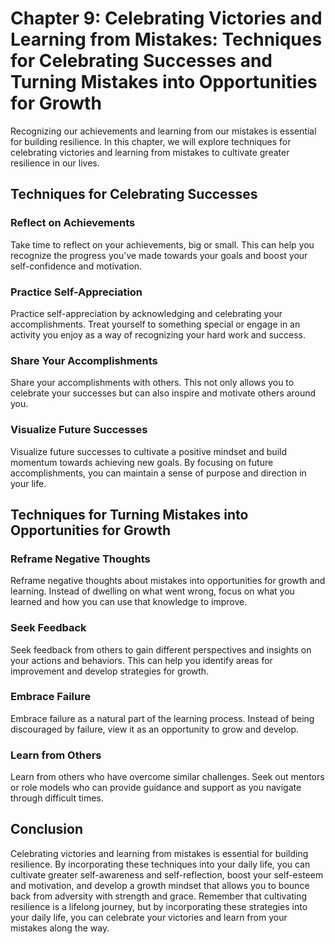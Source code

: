Chapter 9: Celebrating Victories and Learning from Mistakes: Techniques for Celebrating Successes and Turning Mistakes into Opportunities for Growth
====================================================================================================================================================

Recognizing our achievements and learning from our mistakes is essential for building resilience. In this chapter, we will explore techniques for celebrating victories and learning from mistakes to cultivate greater resilience in our lives.

Techniques for Celebrating Successes
------------------------------------

### Reflect on Achievements

Take time to reflect on your achievements, big or small. This can help you recognize the progress you've made towards your goals and boost your self-confidence and motivation.

### Practice Self-Appreciation

Practice self-appreciation by acknowledging and celebrating your accomplishments. Treat yourself to something special or engage in an activity you enjoy as a way of recognizing your hard work and success.

### Share Your Accomplishments

Share your accomplishments with others. This not only allows you to celebrate your successes but can also inspire and motivate others around you.

### Visualize Future Successes

Visualize future successes to cultivate a positive mindset and build momentum towards achieving new goals. By focusing on future accomplishments, you can maintain a sense of purpose and direction in your life.

Techniques for Turning Mistakes into Opportunities for Growth
-------------------------------------------------------------

### Reframe Negative Thoughts

Reframe negative thoughts about mistakes into opportunities for growth and learning. Instead of dwelling on what went wrong, focus on what you learned and how you can use that knowledge to improve.

### Seek Feedback

Seek feedback from others to gain different perspectives and insights on your actions and behaviors. This can help you identify areas for improvement and develop strategies for growth.

### Embrace Failure

Embrace failure as a natural part of the learning process. Instead of being discouraged by failure, view it as an opportunity to grow and develop.

### Learn from Others

Learn from others who have overcome similar challenges. Seek out mentors or role models who can provide guidance and support as you navigate through difficult times.

Conclusion
----------

Celebrating victories and learning from mistakes is essential for building resilience. By incorporating these techniques into your daily life, you can cultivate greater self-awareness and self-reflection, boost your self-esteem and motivation, and develop a growth mindset that allows you to bounce back from adversity with strength and grace. Remember that cultivating resilience is a lifelong journey, but by incorporating these strategies into your daily life, you can celebrate your victories and learn from your mistakes along the way.
